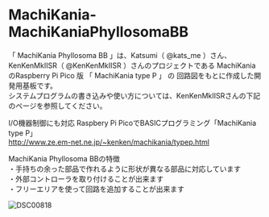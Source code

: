 # MachiKania-MachiKaniaPhyllosomaBB

「
MachiKania Phyllosoma BB 」は、Katsumi（ @kats_me ）さん、 KenKenMkIISR（ @KenKenMkIISR ）さんのプロジェクトである MachiKaniaのRaspberry Pi Pico 版
「 MachiKania type P 」 の 回路図をもとに作成した開発用基板です。<BR>
システムプログラムの書き込みや使い方については、KenKenMkIISRさんの下記のページを参照してください。<BR>

I/O機器制御にも対応 Raspbery Pi PicoでBASICプログラミング「MachiKania type P」<BR>
http://www.ze.em-net.ne.jp/~kenken/machikania/typep.html

MachiKania Phyllosoma BBの特徴<BR>
・手持ちの余った部品で作れるように形状が異なる部品に対応しています<BR>
・外部コントローラを取り付けることが出来ます<BR>
・フリーエリアを使って回路を追加することが出来ます<BR>

![DSC00818](https://user-images.githubusercontent.com/62051355/196197166-f961c888-8896-44f7-b400-dc49479100d0.JPG)
